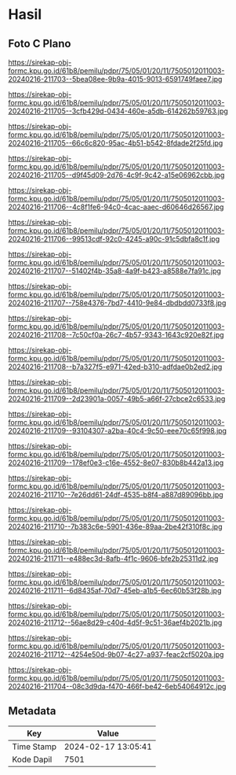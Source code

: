 # Hasil

## Foto C Plano

https://sirekap-obj-formc.kpu.go.id/61b8/pemilu/pdpr/75/05/01/20/11/7505012011003-20240216-211703--5bea08ee-9b9a-4015-9013-6591749faee7.jpg

https://sirekap-obj-formc.kpu.go.id/61b8/pemilu/pdpr/75/05/01/20/11/7505012011003-20240216-211705--3cfb429d-0434-460e-a5db-614262b59763.jpg

https://sirekap-obj-formc.kpu.go.id/61b8/pemilu/pdpr/75/05/01/20/11/7505012011003-20240216-211705--66c6c820-95ac-4b51-b542-8fdade2f25fd.jpg

https://sirekap-obj-formc.kpu.go.id/61b8/pemilu/pdpr/75/05/01/20/11/7505012011003-20240216-211705--d9f45d09-2d76-4c9f-9c42-a15e06962cbb.jpg

https://sirekap-obj-formc.kpu.go.id/61b8/pemilu/pdpr/75/05/01/20/11/7505012011003-20240216-211706--4c8f1fe6-94c0-4cac-aaec-d60646d26567.jpg

https://sirekap-obj-formc.kpu.go.id/61b8/pemilu/pdpr/75/05/01/20/11/7505012011003-20240216-211706--99513cdf-92c0-4245-a90c-91c5dbfa8c1f.jpg

https://sirekap-obj-formc.kpu.go.id/61b8/pemilu/pdpr/75/05/01/20/11/7505012011003-20240216-211707--51402f4b-35a8-4a9f-b423-a8588e7fa91c.jpg

https://sirekap-obj-formc.kpu.go.id/61b8/pemilu/pdpr/75/05/01/20/11/7505012011003-20240216-211707--758e4376-7bd7-4410-9e84-dbdbdd0733f8.jpg

https://sirekap-obj-formc.kpu.go.id/61b8/pemilu/pdpr/75/05/01/20/11/7505012011003-20240216-211708--7c50cf0a-26c7-4b57-9343-1643c920e82f.jpg

https://sirekap-obj-formc.kpu.go.id/61b8/pemilu/pdpr/75/05/01/20/11/7505012011003-20240216-211708--b7a327f5-e971-42ed-b310-adfdae0b2ed2.jpg

https://sirekap-obj-formc.kpu.go.id/61b8/pemilu/pdpr/75/05/01/20/11/7505012011003-20240216-211709--2d23901a-0057-49b5-a66f-27cbce2c6533.jpg

https://sirekap-obj-formc.kpu.go.id/61b8/pemilu/pdpr/75/05/01/20/11/7505012011003-20240216-211709--93104307-a2ba-40c4-9c50-eee70c65f998.jpg

https://sirekap-obj-formc.kpu.go.id/61b8/pemilu/pdpr/75/05/01/20/11/7505012011003-20240216-211709--178ef0e3-c16e-4552-8e07-830b8b442a13.jpg

https://sirekap-obj-formc.kpu.go.id/61b8/pemilu/pdpr/75/05/01/20/11/7505012011003-20240216-211710--7e26dd61-24df-4535-b8f4-a887d89096bb.jpg

https://sirekap-obj-formc.kpu.go.id/61b8/pemilu/pdpr/75/05/01/20/11/7505012011003-20240216-211710--7b383c6e-5901-436e-89aa-2be42f310f8c.jpg

https://sirekap-obj-formc.kpu.go.id/61b8/pemilu/pdpr/75/05/01/20/11/7505012011003-20240216-211711--e488ec3d-8afb-4f1c-9606-bfe2b25311d2.jpg

https://sirekap-obj-formc.kpu.go.id/61b8/pemilu/pdpr/75/05/01/20/11/7505012011003-20240216-211711--6d8435af-70d7-45eb-a1b5-6ec60b53f28b.jpg

https://sirekap-obj-formc.kpu.go.id/61b8/pemilu/pdpr/75/05/01/20/11/7505012011003-20240216-211712--56ae8d29-c40d-4d5f-9c51-36aef4b2021b.jpg

https://sirekap-obj-formc.kpu.go.id/61b8/pemilu/pdpr/75/05/01/20/11/7505012011003-20240216-211712--4254e50d-9b07-4c27-a937-feac2cf5020a.jpg

https://sirekap-obj-formc.kpu.go.id/61b8/pemilu/pdpr/75/05/01/20/11/7505012011003-20240216-211704--08c3d9da-f470-466f-be42-6eb54064912c.jpg


## Metadata

| Key        | Value               |
| ---------- | ------------------- |
| Time Stamp | 2024-02-17 13:05:41 |
| Kode Dapil | 7501                |



